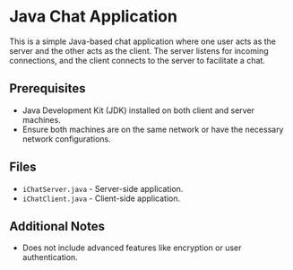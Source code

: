 # Java Chat Application

This is a simple Java-based chat application where one user acts as the server and the other acts as the client. 
The server listens for incoming connections, and the client connects to the server to facilitate a chat.

## Prerequisites

- Java Development Kit (JDK) installed on both client and server machines.
- Ensure both machines are on the same network or have the necessary network configurations.

## Files

- `iChatServer.java` - Server-side application.
- `iChatClient.java` - Client-side application.

## Additional Notes

- Does not include advanced features like encryption or user authentication.

